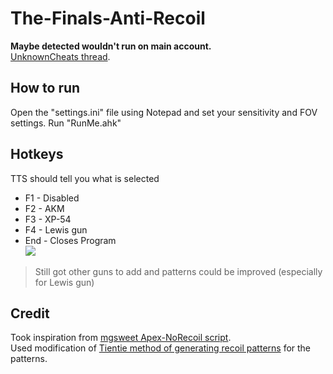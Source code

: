 # The-Finals-Anti-Recoil
**Maybe detected wouldn't run on main account.**\
[UnknownCheats thread](https://www.unknowncheats.me/forum/other-fps-games/616379-finals-ahk-anti-recoil.html).
## How to run
Open the "settings.ini" file using Notepad and set your sensitivity and FOV settings.
Run "RunMe.ahk"
## Hotkeys
TTS should tell you what is selected
- F1 - Disabled
- F2 - AKM
- F3 - XP-54
- F4 - Lewis gun
- End - Closes Program\
![](https://i.imgur.com/5GRSgry.png) 
> Still got other guns to add and patterns could be improved (especially for Lewis gun)
## Credit
Took inspiration from [mgsweet Apex-NoRecoil script](https://github.com/mgsweet/Apex-NoRecoil-2021).\
Used modification of [Tientie method of generating recoil patterns](https://github.com/vengefulcrop/AE-Recoil-Pattern-Generation/) for the patterns.

